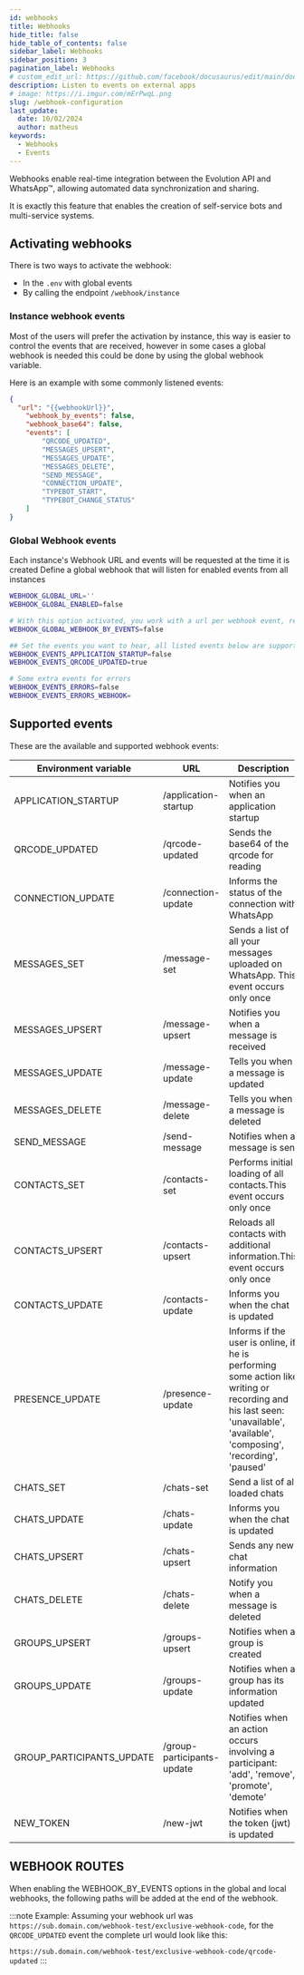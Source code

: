 ```yaml
---
id: webhooks
title: Webhooks
hide_title: false
hide_table_of_contents: false
sidebar_label: Webhooks
sidebar_position: 3
pagination_label: Webhooks
# custom_edit_url: https://github.com/facebook/docusaurus/edit/main/docs/api-doc-markdown.md
description: Listen to events on external apps
# image: https://i.imgur.com/mErPwqL.png
slug: /webhook-configuration
last_update:
  date: 10/02/2024
  author: matheus
keywords:
  - Webhooks
  - Events
---
```


Webhooks enable real-time integration between the Evolution API and WhatsApp™, allowing automated data synchronization and sharing.

It is exactly this feature that enables the creation of self-service bots and multi-service systems.

## Activating webhooks

There is two ways to activate the webhook:
  - In the `.env` with global events
  - By calling the endpoint `/webhook/instance`

### Instance webhook events

Most of the users will prefer the activation by instance, this way is easier to control the events that are received, however in some cases a global webhook is needed this could be done by using the global webhook variable.

Here is an example with some commonly listened events:

```json title="/webhook/instance" showLineNumbers
{
  "url": "{{webhookUrl}}",
    "webhook_by_events": false,
    "webhook_base64": false,
    "events": [
        "QRCODE_UPDATED",
        "MESSAGES_UPSERT",
        "MESSAGES_UPDATE",
        "MESSAGES_DELETE",
        "SEND_MESSAGE",
        "CONNECTION_UPDATE",
        "TYPEBOT_START",
        "TYPEBOT_CHANGE_STATUS"
    ]    
}
```

### Global Webhook events 

Each instance's Webhook URL and events will be requested at the time it is created
Define a global webhook that will listen for enabled events from all instances

```bash title="Global events env example"
WEBHOOK_GLOBAL_URL=''
WEBHOOK_GLOBAL_ENABLED=false

# With this option activated, you work with a url per webhook event, respecting the global url and the name of each event
WEBHOOK_GLOBAL_WEBHOOK_BY_EVENTS=false

## Set the events you want to hear, all listed events below are supported
WEBHOOK_EVENTS_APPLICATION_STARTUP=false
WEBHOOK_EVENTS_QRCODE_UPDATED=true

# Some extra events for errors
WEBHOOK_EVENTS_ERRORS=false
WEBHOOK_EVENTS_ERRORS_WEBHOOK=
```
## Supported events

These are the available and supported webhook events:

<!-- prettier-ignore -->
 **Environment variable**   | **URL**                    | **Description**
---                         | ---                        | ---
 APPLICATION_STARTUP        | /application-startup       | Notifies you when an application startup
 QRCODE_UPDATED             | /qrcode-updated            | Sends the base64 of the qrcode for reading
 CONNECTION_UPDATE          | /connection-update         | Informs the status of the connection with WhatsApp
 MESSAGES_SET               | /message-set               | Sends a list of all your messages uploaded on WhatsApp. This event occurs only once
 MESSAGES_UPSERT            | /message-upsert            | Notifies you when a message is received
 MESSAGES_UPDATE            | /message-update            | Tells you when a message is updated
 MESSAGES_DELETE            | /message-delete            | Tells you when a message is deleted
 SEND_MESSAGE               | /send-message              | Notifies when a message is sent
 CONTACTS_SET               | /contacts-set              | Performs initial loading of all contacts.This event occurs only once
 CONTACTS_UPSERT            | /contacts-upsert           | Reloads all contacts with additional information.This event occurs only once
 CONTACTS_UPDATE            | /contacts-update           | Informs you when the chat is updated
 PRESENCE_UPDATE            | /presence-update           | Informs if the user is online, if he is performing some action like writing or recording and his last seen: 'unavailable', 'available', 'composing', 'recording', 'paused'
 CHATS_SET                  | /chats-set                 | Send a list of all loaded chats
 CHATS_UPDATE               | /chats-update              | Informs you when the chat is updated
 CHATS_UPSERT               | /chats-upsert              | Sends any new chat information
 CHATS_DELETE               | /chats-delete              | Notify you when a message is deleted
 GROUPS_UPSERT              | /groups-upsert             | Notifies when a group is created
 GROUPS_UPDATE              | /groups-update             | Notifies when a group has its information updated
 GROUP_PARTICIPANTS_UPDATE  | /group-participants-update | Notifies when an action occurs involving a participant: 'add', 'remove', 'promote', 'demote'
 NEW_TOKEN                  | /new-jwt                   | Notifies when the token (jwt) is updated

## WEBHOOK ROUTES

When enabling the WEBHOOK_BY_EVENTS options in the global and local webhooks, the following paths will be added at the end of the webhook.

:::note Example:
Assuming your webhook url was `https://sub.domain.com/webhook-test/exclusive-webhook-code`, for the `QRCODE_UPDATED` event the complete url would look like this:

`https://sub.domain.com/webhook-test/exclusive-webhook-code/qrcode-updated`
:::


